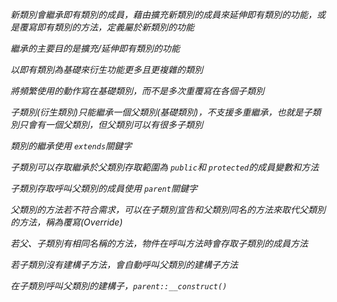 *新類別會繼承即有類別的成員，藉由擴充新類別的成員來延伸即有類別的功能，或是覆寫即有類別的方法，定義屬於新類別的功能*

*繼承的主要目的是擴充/延伸即有類別的功能*

*以即有類別為基礎來衍生功能更多且更複雜的類別*

*將頻繁使用的動作寫在基礎類別，而不是多次重覆寫在各個子類別*

*子類別(衍生類別)只能繼承一個父類別(基礎類別)，不支援多重繼承，也就是子類別只會有一個父類別，但父類別可以有很多子類別*

*類別的繼承使用 `extends`關鍵字*

*子類別可以存取繼承於父類別存取範圍為 `public`和 `protected`的成員變數和方法*

*子類別存取呼叫父類別的成員使用 `parent`關鍵字*

*父類別的方法若不符合需求，可以在子類別宣告和父類別同名的方法來取代父類別的方法，稱為覆寫(Override)*

*若父、子類別有相同名稱的方法，物件在呼叫方法時會存取子類別的成員方法*

*若子類別沒有建構子方法，會自動呼叫父類別的建構子方法*

*在子類別呼叫父類別的建構子，`parent::__construct()`*